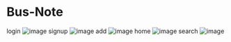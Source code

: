 # Bus-Note
login
![image](https://user-images.githubusercontent.com/99872535/208315008-878b3412-b883-4fdb-a4b5-860a486d615e.png)
signup
![image](https://user-images.githubusercontent.com/99872535/208315064-2a931eb1-3633-4434-aa20-4217310d5a00.png)
add
![image](https://user-images.githubusercontent.com/99872535/208315100-a80c73ca-5ad9-4e7b-9c2b-16be7dcd8066.png)
home
![image](https://user-images.githubusercontent.com/99872535/208315114-641eca7f-f7c2-455c-b1c3-cc4779d6fdde.png)
search
![image](https://user-images.githubusercontent.com/99872535/208315167-cc1d4083-8728-446e-aa64-610699343eec.png)
